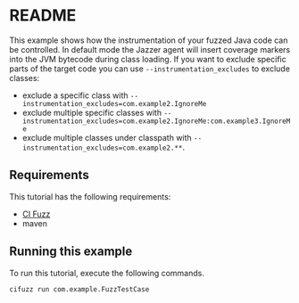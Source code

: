 # README

This example shows how the instrumentation of your fuzzed Java code
can be controlled. In default mode the Jazzer agent will insert coverage
markers into the JVM bytecode during class loading. If you want to exclude
specific parts of the target code you can use `--instrumentation_excludes`
to exclude classes:

- exclude a specific class with ```--instrumentation_excludes=com.example2.IgnoreMe```
- exclude multiple specific classes with ```--instrumentation_excludes=com.example2.IgnoreMe:com.example3.IgnoreMe```
- exclude multiple classes under classpath with ```--instrumentation_excludes=com.example2.**```.

## Requirements

This tutorial has the following requirements:

- [CI Fuzz](https://github.com/CodeIntelligenceTesting/cifuzz)
- maven

## Running this example

To run this tutorial, execute the following commands.

```bash
cifuzz run com.example.FuzzTestCase
```
